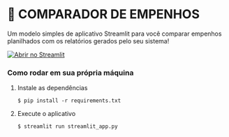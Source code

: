 # 📑 COMPARADOR DE EMPENHOS

Um modelo simples de aplicativo Streamlit para você comparar empenhos planilhados com os relatórios gerados pelo seu sistema!

[![Abrir no Streamlit](https://static.streamlit.io/badges/streamlit_badge_black_white.svg)](https://auditor-de-empenhos.streamlit.app/)

### Como rodar em sua própria máquina

1. Instale as dependências

   ```
   $ pip install -r requirements.txt
   ```

2. Execute o aplicativo

   ```
   $ streamlit run streamlit_app.py
   ```
